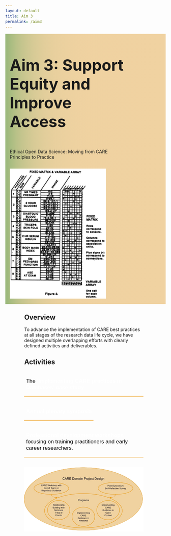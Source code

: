 ```yaml
---
layout: default
title: Aim 3
permalink: /aim3
---
```


<style>
  @media print, screen and (max-width:480px) {
   #heading-left {
      padding-bottom: 0%;
      }
}
  li {
  font-size:20px;
  color:#000;
  }
.collapse {
  display: none;
  top: 63px;
  z-index:10000;
  box-shadow: 0px 8px 16px 0px rgba(0,0,0,0.2);
  margin-bottom:5%;
}

.show_b {
  display: grid;
  grid-template-rows: auto;
  
}

  .bttn {
  background-color:transparent;
  cursor:pointer;
  border: 0;
  border-bottom:1px solid #ec970b;
  padding-top:1%;
  font-size:17px;
  text-align:left;
  margin-bottom:4%;
  }
  
   .bttn:hover {
  background-color:#f0ddc0;
  }

   .bttn p:hover {
  font-weight:bold;
  }
  
  strong {
  color:white;
  }
  
  .bttn_show {
  border: 2.5px solid #ec970b;
  }

  .show_b {
  width:150%;
  }
  
 #cap {
  display:none;
  background-color: #f0d2a1;
  position: fixed;
  max-width:180px;
  right:1%;
  border: 1px solid #ec970b;
  padding: 1%;
  margin-left: 2%;
  width:86%;
  bottom:1%;
  }
  
  #pima:hover #cap {
  display:block;
  }
  
  .read-more-content {
  background-color: #f0d2a1;
  }
  
  
  #heading-left {
  width:250%;
  position: relative;
  
  }
  
 @media print,screen and (max-width: 945px) {
  #heading-left {
  width: 180%;
  }
  }
  
    @media print,screen and (max-width: 761px) {
  #heading-left {
  width: 130%;
  }
  }
  
     @media print,screen and (max-width: 701px) {
  #heading-left {
  width: 90%;
  }
  }
  
     @media print,screen and (max-width: 761px) {
  #heading-left {
  width: 130%;
  }
  }
  
  
  @media print,screen and (max-width: 680px) {
  .read-more-content p {
  font-size: 0.15em;
  }
  }
  
  @media print, screen and (max-width: 720px) {
  .show_b {
  width:200%;
  }
  }

      @media print, screen and (max-width: 580px) {
  #cap {
  left: unset;
  right: 1%;
  bottom: 1%;
  }
  }
  
  #heading-left {
  width:95%;}
@media print, screen and (min-width: 960px) {
  #pima {
  width:120%;
  }
  
  #heading-left {
  width:132%;
  }}
  
   @media print, screen and (max-width: 860px) {
  .show_b {
  width:95%;}
  }


  </style>
<div class="text-block-main" style="display:grid;grid-template-columns: auto">
  
<div class="text-block-right" style="display:grid;grid-template-columns:repeat(auto-fit, 280px);background-image:linear-gradient(to left, #f0d2a1, 90%, #97b779);padding:0;align-content:center;justify-content:space-between;" id="headingblock">
    <div class="text-block-right" style="display:grid;grid-template-rows:auto auto;background-color:transparent;padding-left:5%;align-content:center;" id="heading-left">
      <h1 style="font-size:calc(20px + 3vw);"> Aim 3: Support Equity and Improve Access </h1>
      <p style="align-self:start;padding-top:10px;" id="describe"> Ethical Open Data Science: Moving from CARE Principles to Practice </p>
    </div>
    <div class="text-block-right" style="background-color:transparent;padding-left:0;float:right;justify-self:end;max-width:460px; margin-right:5%; margin-left: 5%; width: 90%;align-self:center;" id="heading-image">
      <figure style="margin-left:0px;margin-right:0px;max-width:305px;" id="pima">
        <img src="./images/pima.png" alt="Pima" style="width:100%">
        <figcaption id="cap">The 'Pima Indians Diabetes Data Set' is regularly used to train machine learning models, without the authorization of and without benefit to the Akimel O'odham community from which the data derives. Radin, 2017: 'Digital Natives': How Medical and Indigenous Histories Matter for Big Data. <i>Osiris.</i></figcaption>
      </figure>
    </div>
  </div>
  <div class="text-block-right" style="display:grid;grid-template-columns: repeat(auto-fit,375px);width:88%;padding-right:7%;padding-left:5%;justify-content:space-evenly;">
    <div>
    <h2>Overview</h2>
    <div>
      <p>To advance the implementation of CARE best practices at all stages of the research data life cycle, we  have designed multiple overlapping efforts with clearly defined activities and deliverables.</p>
      <h2>Activities</h2>
        <button class="bttn" id="synth" onclick="Func_synth()">
          <div><p>The <strong>'Implementing CARE practices in Databases' case study</strong></p></div>
</button>
        <div class="collapse" id="readMore_synth">
          <div class="read-more-content" style="width:90%;padding-left:5%;padding-right:5%;padding-top:2%;padding-bottom:2%;">
          <p>We will focus on two well-established open community data resources—Open Context and Neotoma—as  test cases for exploring how best to implement CARE practices in archaeological and paleoecological  datasets. CARE introduces a set of important technical requirements that need to be supported. For  example, data infrastructure needs to support Traditional Knowledge labels and notifications to help better express cultural aspects of data provenance and expectations for benefits sharing. Similarly, data infrastructure needs to be flexible enough to manage culturally specific systems of metadata documentation. These expanded and diversified sets of metadata needs will also need to be managed by curation workflows that inclusively represent stakeholder interests.</p>
            
<p>The exact form of implementation will vary among open data resources, and it is unlikely that a single solution will work for all. Hence, over the course of the symposia hackathons, webinars, and other activities, we will use Open Context and Neotoma as two representative instances of open community data resources in archaeology and paleoecology, with differing degrees of implementation of CARE principles and pre-existing relationships with Indigenous leaders and scholars. Symposia breakout sessions and hackathon  activities will help identify technical requirements to guide CARE principle-aligned improvements to Open Context and Neotoma, which can then serve as model examples for other data resources. 
 </p>
          </div>
        </div>
      <br>
        <button class="bttn" id="symp" onclick="Func_symp()">
          <div><p><strong>Annual plenary symposia</strong></p></div>
      </button>
        <div class="collapse" id="readMore_symp">
          <div class="read-more-content" style="width:90%;padding-left:5%;padding-right:5%;padding-top:2%;padding-bottom:2%;">
            <p>All symposia will include activities specifically devoted to advancing FAIR and CARE principles, in order to  help set desired professional norms and provide examples of how CARE implementation can be advanced.  Symposia activities will emphasize the importance of CARE data principles at each stage of the research data lifecycle, from initial conceptualization of a project, to data collection and analysis, interpretation and  communication of results, and finally the long term curation and reuse of research data. In the early years  of our RCN activities, we will invite keynote speakers from Research Data Alliance, the Centre for Australian Biodiversity and Heritage (CABAH), and other organizations to provide model examples of advancing CARE, with breakout discussions on how to best advance CARE among participating open-data resources  and their networks of allied practitioners. In later years, we will review and discuss current efforts to begin  implementing CARE best practices in participating data resources.</p>
          </div>
       </div>
      <br>
          <button class="bttn" id="profs" onclick="Func_profs()"> 
            <div><p><strong>Professional development workshops</strong> focusing on training practitioners and early career researchers. </p></div>
      </button>
          <div class="collapse" id="readMore_profs">
            <div class="read-more-content" style="width:90%;padding-left:5%;padding-right:5%;padding-top:2%;padding-bottom:2%;">
              <p>In addition to the annual symposia, we plan to lead multiple, virtual, synchronous workshops that are devoted to the professional development of informaticists and early career researchers who are interested in learning about CARE and how best to translate principles to action. These workshops will be attended by RCN members as well as through open calls to the communities of paleo- and modern ecologists, environmental archaeologists, and paleoclimatologists, with early career researchers and members of descendant communities in particular encouraged to apply. Participants will be encouraged to do some reading and preparation in advance of each workshop, which will consist of short lectures and learning activities that contribute to the development of individual action plans for participants.</p>
<p>While early career researchers tend to think that working with data is important for them and their future careers, many believe that they lack both the comfort and training, especially around ethical practices, to do so. These workshops aim to provide this kind of training specifically for individuals who do not have access to similar resources through their own institutions. In this way, we will be able to expand knowledge around applying CARE to underserved communities, providing mentorship and support so that participants can develop skills that are critically important for their success. Moreover, we aim to publish our curriculum open access so that others can adopt and adapt it for other contexts and audiences, exponentially increasing the number of people this work reaches. </p>
            </div>
      </div>
      </div>
    </div>
    <div>
        <figure style="margin-left:0px;margin-right:0px;min-width:300px;" id="stakes">
        <img src="./images/CARE_diagram_v8.png" alt="CARE Project Design" style="width:100%">
        <figcaption style="text-align:center;"></figcaption>
        </figure>
    </div>
  </div>
</div>

<script>
function Func_synth() {
  document.getElementById("readMore_synth").classList.toggle("show_b");
  document.getElementById("synth").classList.toggle("bttn_show");
}

function Func_symp() {
  document.getElementById("readMore_symp").classList.toggle("show_b");
  document.getElementById("symp").classList.toggle("bttn_show");
}

  function Func_profs() {
  document.getElementById("readMore_profs").classList.toggle("show_b");
  document.getElementById("profs").classList.toggle("bttn_show");
}

</script>
